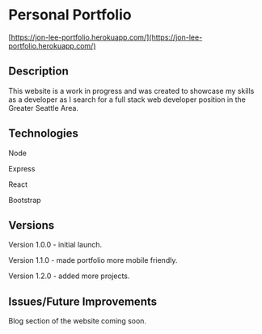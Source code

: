 # Personal Portfolio
[https://jon-lee-portfolio.herokuapp.com/](https://jon-lee-portfolio.herokuapp.com/)

## Description
This website is a work in progress and was created to showcase my skills as a developer as I search for a full stack web developer position in the Greater Seattle Area.


## Technologies
Node

Express

React

Bootstrap


## Versions

Version 1.0.0 - initial launch.

Version 1.1.0 - made portfolio more mobile friendly.

Version 1.2.0 - added more projects.

## Issues/Future Improvements

Blog section of the website coming soon.
